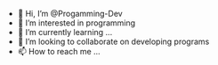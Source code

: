 - 👋 Hi, I’m @Progamming-Dev
- 👀 I’m interested in programming 
- 🌱 I’m currently learning ...
- 💞️ I’m looking to collaborate on developing programs 
- 📫 How to reach me ...

<!---
Progamming-Dev/Progamming-Dev is a ✨ special ✨ repository because its `README.md` (this file) appears on your GitHub profile.
You can click the Preview link to take a look at your changes.
--->

